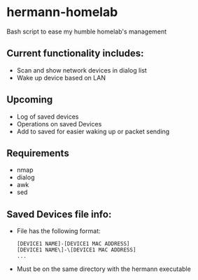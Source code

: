 # hermann-homelab
Bash script to ease my humble homelab's management

## Current functionality includes:
* Scan and show network devices in dialog list
* Wake up device based on LAN

## Upcoming
* Log of saved devices
* Operations on saved Devices
* Add to saved for easier waking up or packet sending

## Requirements
* nmap
* dialog
* awk
* sed

## Saved Devices file info:
* File has the following format:
  ```
  [DEVICE1 NAME]-[DEVICE1 MAC ADDRESS]
  [DEVICE1 NAME\]-\[DEVICE1 MAC ADDRESS]
  ...
  ```
* Must be on the same directory with the hermann executable
